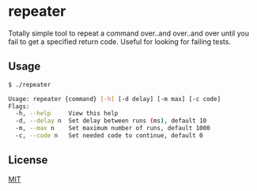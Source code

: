 # repeater

Totally simple tool to repeat a command over..and over..and over until you fail to get a specified return code. Useful for looking for failing tests.

## Usage
```sh
$ ./repeater

Usage: repeater {command} [-h] [-d delay] [-m max] [-c code]
Flags:
  -h, --help     View this help
  -d, --delay n  Set delay between runs (ms), default 10
  -m, --max n    Set maximum number of runs, default 1000
  -c, --code n   Set needed code to continue, default 0

```

## License
[MIT](./LICENSE)